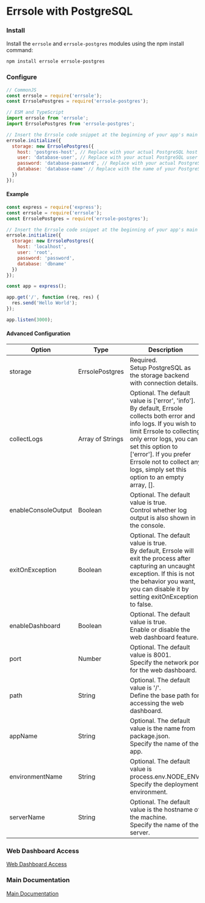 # Errsole with PostgreSQL

### Install

Install the `errsole` and `errsole-postgres` modules using the npm install command:

```bash
npm install errsole errsole-postgres
```

### Configure

```javascript
// CommonJS
const errsole = require('errsole');
const ErrsolePostgres = require('errsole-postgres');
```

```javascript
// ESM and TypeScript
import errsole from 'errsole';
import ErrsolePostgres from 'errsole-postgres';
```

```javascript
// Insert the Errsole code snippet at the beginning of your app's main file
errsole.initialize({
  storage: new ErrsolePostgres({
    host: 'postgres-host', // Replace with your actual PostgreSQL host
    user: 'database-user', // Replace with your actual PostgreSQL user
    password: 'database-password', // Replace with your actual PostgreSQL password
    database: 'database-name' // Replace with the name of your PostgreSQL database
  })
});
```

#### Example

```javascript
const express = require('express');
const errsole = require('errsole');
const ErrsolePostgres = require('errsole-postgres');

// Insert the Errsole code snippet at the beginning of your app's main file
errsole.initialize({
  storage: new ErrsolePostgres({
    host: 'localhost',
    user: 'root',
    password: 'password',
    database: 'dbname'
  })
});

const app = express();

app.get('/', function (req, res) {
  res.send('Hello World');
});

app.listen(3000);
```

#### Advanced Configuration

| **Option**          	| **Type**         	| **Description**                                                                                                                                                                                                                                                                                            	|
|---------------------	|------------------	|------------------------------------------------------------------------------------------------------------------------------------------------------------------------------------------------------------------------------------------------------------------------------------------------------------	|
| storage             	| ErrsolePostgres 	| Required.<br>Setup PostgreSQL as the storage backend with connection details.                                                                                                                                                                                                                              	|
| collectLogs         	| Array of Strings 	| Optional. The default value is ['error', 'info'].<br>By default, Errsole collects both error and info logs. If you wish to limit Errsole to collecting only error logs, you can set this option to ['error']. If you prefer Errsole not to collect any logs, simply set this option to an empty array, []. 	|
| enableConsoleOutput 	| Boolean          	| Optional. The default value is true.<br>Control whether log output is also shown in the console.                                                                                                                                                                                                           	|
| exitOnException     	| Boolean          	| Optional. The default value is true.<br>By default, Errsole will exit the process after capturing an uncaught exception. If this is not the behavior you want, you can disable it by setting exitOnException to false.                                                                                     	|
| enableDashboard     	| Boolean          	| Optional. The default value is true.<br>Enable or disable the web dashboard feature.                                                                                                                                                                                                                       	|
| port                	| Number           	| Optional. The default value is 8001.<br>Specify the network port for the web dashboard.                                                                                                                                                                                                                    	|
| path                	| String           	| Optional. The default value is '/'.<br>Define the base path for accessing the web dashboard.                                                                                                                                                                                                               	|
| appName             	| String           	| Optional. The default value is the name from package.json.<br>Specify the name of the app.                                                                                                                                                                                                                 	|
| environmentName     	| String           	| Optional. The default value is process.env.NODE_ENV.<br>Specify the deployment environment.                                                                                                                                                                                                                	|
| serverName          	| String           	| Optional. The default value is the hostname of the machine.<br>Specify the name of the server.                                                                                                                                                                                                             	|

### Web Dashboard Access

[Web Dashboard Access](/docs/web-dashboard-access.md)

### Main Documentation

[Main Documentation](/README.md)

